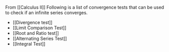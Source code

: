 From [[Calculus II]]
Following is a list of convergence tests that can be used to check if an infinite series converges.
- [[Divergence test]]
- [[Limit Comparison Test]]
- [[Root and Ratio test]]
- [[Alternating Series Test]]
- [[Integral Test]]